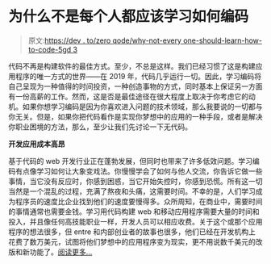 # 为什么不是每个人都应该学习如何编码

> 原文:[https://dev . to/zero qode/why-not-every one-should-learn-how-to-code-5gd 3](https://dev.to/zeroqode/why-not-everyone-should-learn-how-to-code-5gd3)

代码不再是构建软件的最佳方式。至少，不总是这样。我们已经习惯了这是构建应用程序的唯一方式的世界——在 2019 年，代码几乎运行一切。因此，学习编码将自己呈现为一种值得的时间投资，一种创造事物的方式，同时基本上保证另一方面有一份高薪的工作。然而，这是否是最佳途径在很大程度上取决于你考虑它的动机。如果你想学习编码是因为你喜欢进入问题的技术领域，那么我要说的一切都与你无关。但是，如果你把代码看作是实现你梦想中的应用的一种手段，或者是解决你职业困境的方法，那么，至少让我们先讨论一下无代码。

**开发应用成本高昂**

基于代码的 web 开发行业正在蓬勃发展，但同时也带来了许多低效问题。学习编码有点像学习如何让大象变戏法。你慢慢学会了如何与他人交流，你告诉它做一些事情，当它没有反应时，你感到困惑，当它开始失控时，你感到恐慌。所有这一切当然是一个混乱的过程，充满了熬夜和头痛，这需要时间。不幸的是，人们学习成为程序员的速度比企业找到他们的速度要慢得多。众所周知，在商业中，需要时间的事情通常也需要金钱。学习用代码构建 web 和移动应用程序需要大量的时间和投入，并且像任何高技能职业一样，开发人员可以相应收费。关于这个或那个应用程序的想法很多，但 entre 和内部创业者的故事也很多，他们已经在开发机构上花费了数万美元，试图将他们梦想中的应用程序变为现实，更不用说数千美元的改版和新功能了。[阅读更多...](https://blog.zeroqode.com/why-not-everyone-should-learn-how-to-code-55b2f30fc612)